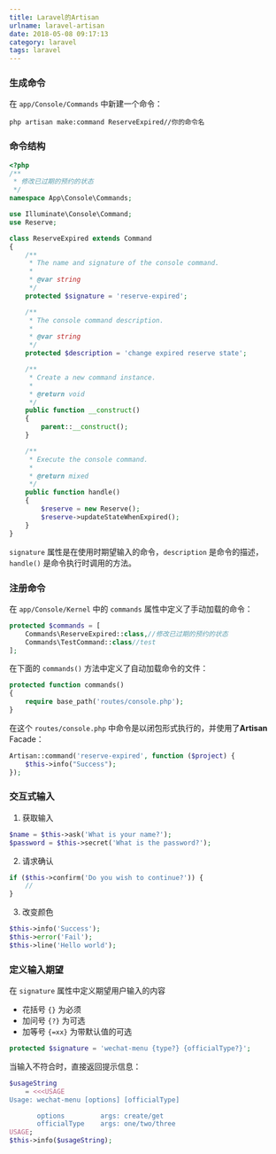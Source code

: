 ```yaml
---
title: Laravel的Artisan
urlname: laravel-artisan
date: 2018-05-08 09:17:13
category: laravel
tags: laravel
---
```


### 生成命令
在 `app/Console/Commands` 中新建一个命令：
```
php artisan make:command ReserveExpired//你的命令名
```

### 命令结构
<!-- more -->
```php
<?php
/**
 * 修改已过期的预约的状态
 */
namespace App\Console\Commands;

use Illuminate\Console\Command;
use Reserve;

class ReserveExpired extends Command
{
    /**
     * The name and signature of the console command.
     *
     * @var string
     */
    protected $signature = 'reserve-expired';

    /**
     * The console command description.
     *
     * @var string
     */
    protected $description = 'change expired reserve state';

    /**
     * Create a new command instance.
     *
     * @return void
     */
    public function __construct()
    {
        parent::__construct();
    }

    /**
     * Execute the console command.
     *
     * @return mixed
     */
    public function handle()
    {
        $reserve = new Reserve();
        $reserve->updateStateWhenExpired();
    }
}
```
`signature` 属性是在使用时期望输入的命令，`description` 是命令的描述，`handle()` 是命令执行时调用的方法。

### 注册命令
在 `app/Console/Kernel` 中的 `commands` 属性中定义了手动加载的命令：
```php
protected $commands = [
    Commands\ReserveExpired::class,//修改已过期的预约的状态
    Commands\TestCommand::class//test
];
```
在下面的 `commands()` 方法中定义了自动加载命令的文件：
```php
protected function commands()
{
    require base_path('routes/console.php');
}
```
在这个 `routes/console.php` 中命令是以闭包形式执行的，并使用了**Artisan** Facade：
```php
Artisan::command('reserve-expired', function ($project) {
    $this->info("Success");
});
```

### 交互式输入

1. 获取输入
```php
$name = $this->ask('What is your name?');
$password = $this->secret('What is the password?');
```

2. 请求确认
```php
if ($this->confirm('Do you wish to continue?')) {
    //
}
```

3. 改变颜色
```php
$this->info('Success');
$this->error('Fail');
$this->line('Hello world');
```

### 定义输入期望
在 `signature` 属性中定义期望用户输入的内容

- 花括号 `{}` 为必须
- 加问号 `{?}` 为可选
- 加等号 `{=xx}` 为带默认值的可选

```php
protected $signature = 'wechat-menu {type?} {officialType?}';
```

当输入不符合时，直接返回提示信息：
```php
$usageString
    = <<<USAGE
Usage: wechat-menu [options] [officialType]

       options         args: create/get
       officialType    args: one/two/three
USAGE;
$this->info($usageString);
```